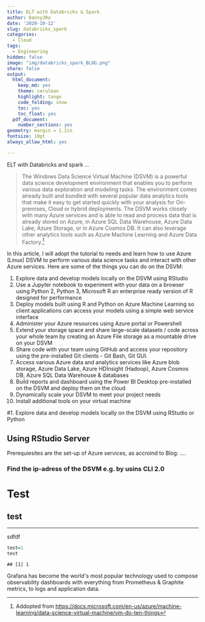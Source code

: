 ```yaml
---
title: ELT with Databricks & Spark
author: DannyJRa
date: '2020-10-12'
slug: databricks_spark
categories:
  - Cloud
tags:
  - Engineering
hidden: false
image: "img/databricks_spark_BLOG.png"
share: false
output:
  html_document:
    keep_md: yes
    theme: cerulean
    highlight: tango
    code_folding: show
    toc: yes
    toc_float: yes
  pdf_document:
    number_sections: yes
geometry: margin = 1.2in
fontsize: 10pt
always_allow_html: yes

---
```





ELT with Databricks and spark ...
 
<!--more-->









> The Windows Data Science Virtual Machine (DSVM) is a powerful data science development environment that enables you to perform various data exploration and modeling tasks. The environment comes already built and bundled with several popular data analytics tools that make it easy to get started quickly with your analysis for On-premises, Cloud or hybrid deployments. The DSVM works closely with many Azure services and is able to read and process data that is already stored on Azure, in Azure SQL Data Warehouse, Azure Data Lake, Azure Storage, or in Azure Cosmos DB. It can also leverage other analytics tools such as Azure Machine Learning and Azure Data Factory.[^1]

[^1]: Addopted from <https://docs.microsoft.com/en-us/azure/machine-learning/data-science-virtual-machine/vm-do-ten-things>

In this article, I will adopt the tutorial to needs and learn how to use Azure (Linux) DSVM to perform various data science tasks and interact with other Azure services. Here are some of the things you can do on the DSVM:

1.  Explore data and develop models locally on the DSVM using RStudio
2.  Use a Jupyter notebook to experiment with your data on a browser using Python 2, Python 3, Microsoft R an enterprise ready version of R designed for performance
3.  Deploy models built using R and Python on Azure Machine Learning so client applications can access your models using a simple web service interface
4.  Administer your Azure resources using Azure portal or Powershell
5.  Extend your storage space and share large-scale datasets / code across your whole team by creating an Azure File storage as a mountable drive on your DSVM
6.  Share code with your team using GitHub and access your repository using the pre-installed Git clients - Git Bash, Git GUI.
7.  Access various Azure data and analytics services like Azure blob storage, Azure Data Lake, Azure HDInsight (Hadoop), Azure Cosmos DB, Azure SQL Data Warehouse & databases
8.  Build reports and dashboard using the Power BI Desktop pre-installed on the DSVM and deploy them on the cloud
9.  Dynamically scale your DSVM to meet your project needs
10. Install additional tools on your virtual machine

\#1. Explore data and develop models locally on the DSVM using RStudio or Python

## Using RStudio Server

Prerequiesites are the set-up of Azure services, as accroind to Blog: ....

### Find the ip-adress of the DSVM e.g. by usins CLI 2.0



# Test

## test

------------------------------------------------------------------------



sdfdf




```r
test=1
test
```

```
## [1] 1
```

Grafana has become the world's most popular technology used to compose observability dashboards with everything from Prometheus & Graphite metrics, to logs and application data.
